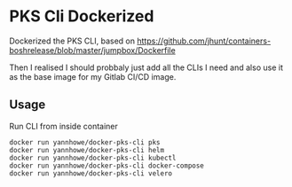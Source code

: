 # PKS Cli Dockerized
Dockerized the PKS CLI, based on https://github.com/jhunt/containers-boshrelease/blob/master/jumpbox/Dockerfile

Then I realised I should probbaly just add all the CLIs I need and also use it as the base image for my Gitlab CI/CD image.

## Usage
Run CLI from inside container
```
docker run yannhowe/docker-pks-cli pks
docker run yannhowe/docker-pks-cli helm
docker run yannhowe/docker-pks-cli kubectl
docker run yannhowe/docker-pks-cli docker-compose
docker run yannhowe/docker-pks-cli velero
```